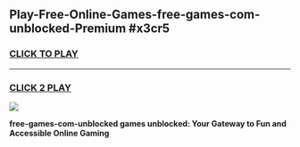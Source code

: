 
## Play-Free-Online-Games-free-games-com-unblocked-Premium #x3cr5
<h3>
<a href="https://premium.freeplayer.one?title=free-games-com-unblocked&ref=8M">CLICK TO PLAY</a></h3>
<hr>

<h3>
<a href="https://premium.freeplayer.one?title=free-games-com-unblocked&ref=8M">CLICK 2 PLAY</a>
  
</h3>

<a href="https://premium.freeplayer.one?title=free-games-com-unblocked&ref=8M"><img src="https://clearcache.store/games.png"></a>


**free-games-com-unblocked games unblocked: Your Gateway to Fun and Accessible Online Gaming**
